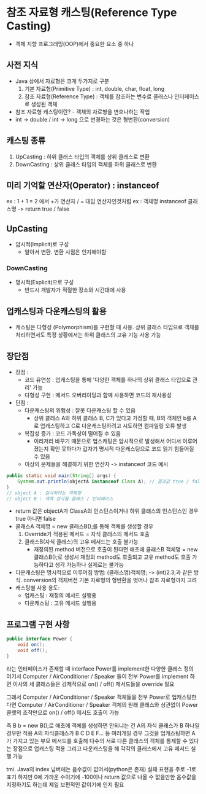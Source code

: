 # 참조 자료형 캐스팅(Reference Type Casting)
- 객체 지향 프로그래밍(OOP)에서 중요한 요소 중 하나
## 사전 지식
- Java 상에서 자료형은 크게 두가지로 구분
    1. 기본 자료형(Primitive Type) : int, double, char, float, long
    2. 참조 자료형(Reference Type) : 객체를 참조하는 변수로 클래스나 인터페이스로 생성된 객체
- 참조 자료형 캐스팅이란? - 객체의 자료형을 변호나하는 작업
- int -> double / int -> long 으로 변경하는 것은 형변환(conversion)
## 캐스팅 종류
1. UpCasting : 하위 클래스 타입의 객체를 상위 클래스로 변환
2. DownCasting : 상위 클래스 타입의 객체를 하위 클래스로 변환

## 미리 기억할 연산자(Operator) : instanceof
ex : 1 + 1 = 2 에서 +가 연산자 / = 대입 연산자인것처럼
ex : 객체명 instanceof 클래스명 -> return true / false

## UpCasting
- 암시적(Implicit)로 구성
  - 알아서 변환. 변환 시점은 인지해야함
### DownCasting
- 명시적(Explicit)으로 구성
  - 반드시 개발자가 적절한 장소와 시간대에 사용
## 업캐스팅과 다운캐스팅의 활용
- 캐스팅은 다형성 (Polymorphism)를 구현할 때 사용. 상위 클래스 타입으로
  객체를 처리하면서도 특정 상황에서는 하위 클래스의 고유 기능 사용 가능
## 장단점
- 장점 : 
  - 코드 유연성 : 업캐스팅을 통해 '다양한 객체를 하나의 상위 클래스 타입으로 관리' 가능
  - 다형성 구현 : 메서드 오버리이딩과 함꼐 사용하면 코드의 재사용성
- 단점 :
  - 다운캐스팅의 위험성 : 잘못 다운캐스팅 할 수 있음
    - 상위 클래스 A와 하위 클래스 B, C가 있다고 가정할 때, B의 객체인 b를 A로 업캐스팅하고
      C로 다운캐스팅하려고 시도하면 컴파일링 오류 발생
  - 복잡성 증가 : 코드 가독성이 떨어질 수 있음
    - 이리저리 바꾸기 때문으로 업스캐팅은 암시적으로 발생해서 어디서 이루어졌는지 확인 못하다가
      갑자기 명시적 다운캐스팅으로 코드 읽기 힘들어질 수 있음
  - 이상의 문제들을 해결하기 위한 연산자 -> instanceof
    코드 예시
```java
public static void main(String[] args) {
    System.out.println(objectA instanceof Class A); // 결과값 true / false
}
// object A : 검사하려는 객체명
// object B : 객첵 검사될 클래스 / 인터페이스
```
- return 값은 objectA가 ClassA의 인스턴스이거나 하위 클래스의 인스턴스인 경우 true 아니면 false
- 클래스A 객체명 = new 클래스B();를 통해 객체를 생성할 경우
  1. Override가 적용된 메서드 = 자식 클래스의 메서드 호출
  2. 클래스B(자식 클래스)의 고유 메서드는 호출 불가능 
     - 재정의된 method 버전으로 호출이 된다면 애초에 클래스B 객체명 = new 클래스B();로 생성시 
       재정의 method도 호출되고 고유 method도 호출 가능하다고 생각 가능하나 실제로는 불가능
-  다운캐스팅은 명시적으로 이루어짐
   방법:
   (클래스명)객체명; -> (int)2.3;과 같은 방식. conversion의 객체버전
   기본 자료형의 형뱐환을 벗어나 참조 자료형까지 고려
- 캐스팅별 사용 용도:
  - 업캐스팅 : 재정의 메서드 실행용
  - 다운캐스팅 : 고유 메서드 실행용

## 프로그램 구현 사항
```java
public interface Power {
    void on();
    void off();
}
```
라는 인터페이스가 존재할 때 interface Power를 implement한 다양한 클래스 정의
여기서 Computer / AirConditioner / Speaker 들이 전부 Power를 implement 하면 이사의 세 클래스들은 강제적으로
on() / off() 메서드들을 override 필요

그래서 Computer / AirConditioner / Speaker 객체들을
전부 Power로 업캐스팅한다면
Computer / AirConditioner / Speaker 객체의 원래 클래스와 상관없이
Power 클랫의 조작만으로 on() / off() 메서드 호출이 가능

즉 B b = new B();로 애초에 객체를 생성하면 안되냐는 건
A의 자식 클래스가 B 하나일 경우만 적용
A의 자식클래스가 B C D E F... 등 여러개일 경우
그것을 업캐스팅하면 A가 가지고 있는 부모 메서드를 호출해
다수의 서로 다른 클래스의 객체를 통제할 수 있다는 장점으로 업캐스팅 적용
그리고 다운캐스팅을 해 각각의 클래스에서 고유 메서드 실행 가능

tmi. Java의 index 넘버에는 음수값이 없어서(python은 존재) 실패 표현을 주로 -1로 표기
하지만 0에 가까운 수이기에 -100이나 return 값으로 나올 수 없을만한 음수값을 지정하기도 하는데
제일 보편적인 값이기에 인지 필요